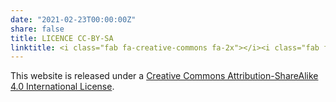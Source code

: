 ```yaml
---
date: "2021-02-23T00:00:00Z"
share: false
title: LICENCE CC-BY-SA
linktitle: <i class="fab fa-creative-commons fa-2x"></i><i class="fab fa-creative-commons-by fa-2x"></i><i class="fab fa-creative-commons-sa fa-2x"></i>
---
```


This website is released under a [Creative Commons Attribution-ShareAlike 4.0 International License](https://creativecommons.org/licenses/by-sa/4.0/).